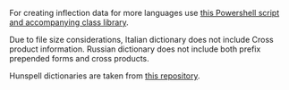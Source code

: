 For creating inflection data for more languages use [this Powershell script and accompanying class library](https://github.com/anezih/HunspellWordForms).

Due to file size considerations, Italian dictionary does not include Cross product information. Russian dictionary does not include both prefix prepended forms and cross products.

Hunspell dictionaries are taken from [this repository](https://github.com/titoBouzout/Dictionaries).
